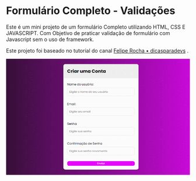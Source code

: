 # Formulário Completo - Validações 

Este é um mini projeto de um formulário Completo utilizando HTML, CSS E JAVASCRIPT.
Com Objetivo de praticar validação de formulário com Javascript sem o uso de framework.

Este projeto foi baseado no tutorial do canal [Felipe Rocha • dicasparadevs](https://www.youtube.com/watch?v=3Ec9zY1C2og) .

![enter image description here](https://github.com/amromanel/validacao-formulario/blob/main/gif/gif-formulario.gif?raw=true)